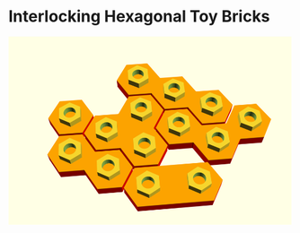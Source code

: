 # Interlocking Hexagonal Toy Bricks 

![Hex Bricks rendered by openscad](hexbrick-preview.png "The plated sample bricks")
